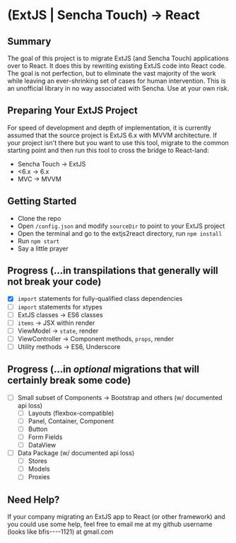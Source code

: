 # (ExtJS | Sencha Touch) → React

## Summary
The goal of this project is to migrate ExtJS (and Sencha Touch) applications over to React. It does this by rewriting existing ExtJS code into React code. The goal is not perfection, but to eliminate the vast majority of the work while leaving an ever-shrinking set of cases for human intervention. This is an unofficial library in no way associated with Sencha. Use at your own risk.

## Preparing Your ExtJS Project
For speed of development and depth of implementation, it is currently assumed that the source project is ExtJS 6.x with MVVM architecture. If your project isn't there but you want to use this tool, migrate to the common starting point and then run this tool to cross the bridge to React-land:
* Sencha Touch → ExtJS
* <6.x → 6.x
* MVC → MVVM

## Getting Started
* Clone the repo
* Open `/config.json` and modify `sourceDir` to point to your ExtJS project
* Open the terminal and go to the extjs2react directory, run `npm install`
* Run `npm start`
* Say a little prayer

## Progress (...in transpilations that generally will not break your code)
- [x] `import` statements for fully-qualified class dependencies
- [ ] `import` statements for xtypes
- [ ] ExtJS classes → ES6 classes
- [ ] `items` → JSX within render
- [ ] ViewModel → `state`, render
- [ ] ViewController → Component methods, `props`, render
- [ ] Utility methods → ES6, Underscore

## Progress (...in *optional* migrations that will certainly break some code)
- [ ] Small subset of Components → Bootstrap and others (w/ documented api loss)
  - [ ] Layouts (flexbox-compatible)
  - [ ] Panel, Container, Component
  - [ ] Button
  - [ ] Form Fields
  - [ ] DataView
- [ ] Data Package (w/ documented api loss)
  - [ ] Stores
  - [ ] Models
  - [ ] Proxies

## Need Help?
If your company migrating an ExtJS app to React (or other framework) and you could use some help, feel free to email me at my github username (looks like bfis----1121) at gmail.com
